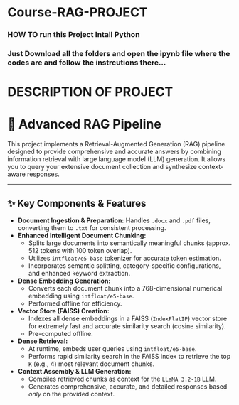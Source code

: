 # Course-RAG-PROJECT

### HOW TO run this Project Intall Python

### Just Download all the folders and open the ipynb file where the codes are and follow the instrcutions there...

# DESCRIPTION OF PROJECT

# 🚀 Advanced RAG Pipeline

This project implements a Retrieval-Augmented Generation (RAG) pipeline designed to provide comprehensive and accurate answers by combining information retrieval with large language model (LLM) generation. It allows you to query your extensive document collection and synthesize context-aware responses.

---

## ✨ Key Components & Features

- **Document Ingestion & Preparation:** Handles `.docx` and `.pdf` files, converting them to `.txt` for consistent processing.
- **Enhanced Intelligent Document Chunking:**
  - Splits large documents into semantically meaningful chunks (approx. 512 tokens with 100 token overlap).
  - Utilizes `intfloat/e5-base` tokenizer for accurate token estimation.
  - Incorporates semantic splitting, category-specific configurations, and enhanced keyword extraction.
- **Dense Embedding Generation:**
  - Converts each document chunk into a 768-dimensional numerical embedding using `intfloat/e5-base`.
  - Performed offline for efficiency.
- **Vector Store (FAISS) Creation:**
  - Indexes all dense embeddings in a FAISS (`IndexFlatIP`) vector store for extremely fast and accurate similarity search (cosine similarity).
  - Pre-computed offline.
- **Dense Retrieval:**
  - At runtime, embeds user queries using `intfloat/e5-base`.
  - Performs rapid similarity search in the FAISS index to retrieve the top `K` (e.g., 4) most relevant document chunks.
- **Context Assembly & LLM Generation:**
  - Compiles retrieved chunks as context for the `LLaMA 3.2-1B` LLM.
  - Generates comprehensive, accurate, and detailed responses based _only_ on the provided context.
